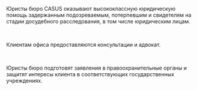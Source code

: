 Юристы бюро CASUS оказывают высококлассную юридическую помощь задержанным подозреваемым, потерпевшим и свидетелям на стадии досудебного расследования, в том числе юридическим лицам.

<br/>

Клиентам офиса предоставляются консультации и адвокат.

<br/>

Юристы бюро  подготовят заявления в правоохранительные органы и защитят интересы клиента в соответствующих государственных учреждениях.

<!-- Google tag (gtag.js) -->
<script async src="https://www.googletagmanager.com/gtag/js?id=AW-11072310083"></script>
<script>
  window.dataLayer = window.dataLayer || [];
  function gtag(){dataLayer.push(arguments);}
  gtag('js', new Date());

  gtag('config', 'AW-11072310083');
</script>
